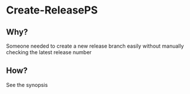 # Create-ReleasePS

## Why?
Someone needed to create a new release branch easily without manually checking the latest release number

## How?
See the synopsis

